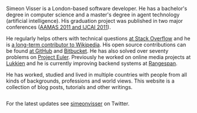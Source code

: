 <!--
.. title: About
.. slug: about
.. date: 2012/02/04 10:00:00
.. tags:
.. link:
.. description:
-->

Simeon Visser is a London-based software developer. He has a bachelor's
degree in computer science and a master's degree in agent technology
(artificial intelligence). His graduation project was published in
two major conferences ([AAMAS 2011 and IJCAI 2011](http://www.informatik.uni-trier.de/~ley/pers/hd/v/Visser:Simeon.html)).

He regularly helps others with technical
questions [at Stack Overflow](http://stackoverflow.com/users/1267329/simeon-visser)
and he is [a long-term contributor to Wikipedia](http://en.wikipedia.org/wiki/User:Simeon).
His open source contributions can be
found [at GitHub](https://github.com/svisser) and [Bitbucket](https://bitbucket.org/svisser/).
He has also solved over seventy problems on [Project Euler](http://projecteuler.net).
Previously he worked on online media projects at [Lukkien](http://lukkien.com) and he is currently
improving backend systems at [Rangespan](http://rangespan.com).

He has worked, studied and lived in multiple countries with people
from all kinds of backgrounds, professions and world views. This website is
a collection of blog posts, tutorials and other writings.

<img src="/images/simeon.jpg" alt="" />

For the latest updates see [simeonvisser](http://twitter.com/simeonvisser) on
Twitter.
